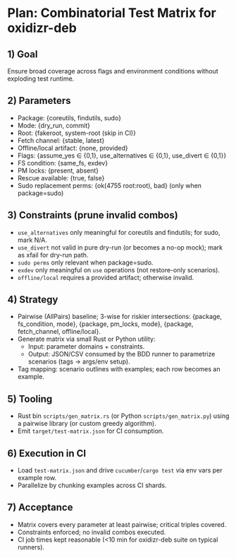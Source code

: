 # Plan: Combinatorial Test Matrix for oxidizr-deb

## 1) Goal

Ensure broad coverage across flags and environment conditions without exploding test runtime.

## 2) Parameters

- Package: {coreutils, findutils, sudo}
- Mode: {dry_run, commit}
- Root: {fakeroot, system-root (skip in CI)}
- Fetch channel: {stable, latest}
- Offline/local artifact: {none, provided}
- Flags: {assume_yes ∈ {0,1}, use_alternatives ∈ {0,1}, use_divert ∈ {0,1}}
- FS condition: {same_fs, exdev}
- PM locks: {present, absent}
- Rescue available: {true, false}
- Sudo replacement perms: {ok(4755 root:root), bad} (only when package=sudo)

## 3) Constraints (prune invalid combos)

- `use_alternatives` only meaningful for coreutils and findutils; for sudo, mark N/A.
- `use_divert` not valid in pure dry-run (or becomes a no-op mock); mark as xfail for dry-run path.
- `sudo perms` only relevant when package=sudo.
- `exdev` only meaningful on `use` operations (not restore-only scenarios).
- `offline/local` requires a provided artifact; otherwise invalid.

## 4) Strategy

- Pairwise (AllPairs) baseline; 3-wise for riskier intersections: {package, fs_condition, mode}, {package, pm_locks, mode}, {package, fetch_channel, offline/local}.
- Generate matrix via small Rust or Python utility:
  - Input: parameter domains + constraints.
  - Output: JSON/CSV consumed by the BDD runner to parametrize scenarios (tags → args/env setup).
- Tag mapping: scenario outlines with examples; each row becomes an example.

## 5) Tooling

- Rust bin `scripts/gen_matrix.rs` (or Python `scripts/gen_matrix.py`) using a pairwise library (or custom greedy algorithm).
- Emit `target/test-matrix.json` for CI consumption.

## 6) Execution in CI

- Load `test-matrix.json` and drive `cucumber`/`cargo test` via env vars per example row.
- Parallelize by chunking examples across CI shards.

## 7) Acceptance

- Matrix covers every parameter at least pairwise; critical triples covered.
- Constraints enforced; no invalid combos executed.
- CI job times kept reasonable (<10 min for oxidizr-deb suite on typical runners).
